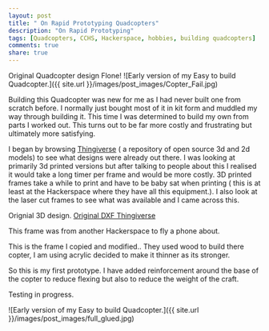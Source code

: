 ```yaml
---
layout: post
title: " On Rapid Prototyping Quadcopters"
description: "On Rapid Prototyping"
tags: [Quadcopters, CCHS, Hackerspace, hobbies, building quadcopters]
comments: true
share: true
---
```


Original Quadcopter design Flone!
![Early version of my Easy to build Quadcopter.]({{ site.url }}/images/post_images/Copter_Fail.jpg)

Building this Quadcopter was new for me as I had never built one from scratch before. I normally just bought most of it in kit form and muddled my way through building it. This time I was determined to build my own from parts I worked out. This turns out to be far more costly and frustrating but ultimately more satisfying. 

I began by browsing [Thingiverse](http://www.thingiverse.com/) ( a repository of open source 3d and 2d models)  to see what designs were already out there. I was looking at primarily 3d printed versions but after talking to people about this I realised it would take a long timer per frame and would be more costly. 3D printed frames take a while to print and have to be baby sat when printing ( this is at least at the Hackerspace where they have all this equipment.). I also look at the laser cut frames to see what was available and I came across this. 

Orignial 3D design.
[Original DXF Thingiverse](http://www.thingiverse.com/thing:113497)

This frame was from another Hackerspace to fly a phone about.

This is the frame I copied and modified.. They used wood to build there copter, I am using acrylic decided to make it thinner as its stronger. 

So this is my first prototype. I have added reinforcement  around the base of the copter to reduce flexing but also to reduce the weight of the craft.

Testing in progress.
 
![Early version of my Easy to build Quadcopter.]({{ site.url }}/images/post_images/full_glued.jpg)

 


